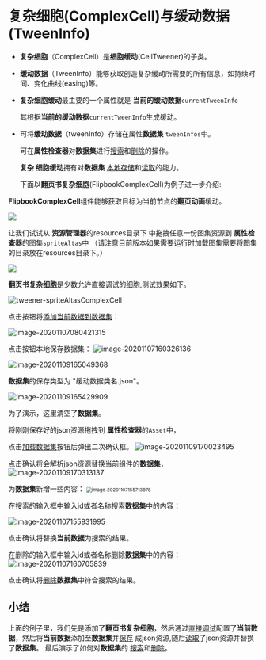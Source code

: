 # 复杂细胞(ComplexCell)与缓动数据(TweenInfo)

- **复杂细胞**（ComplexCell）是**细胞缓动**(CellTweener)的子类。
- **缓动数据**（TweenInfo）能够获取创造复杂缓动所需要的所有信息，如持续时间、变化曲线(easing)等。

- **复杂细胞缓动**最主要的一个属性就是 **当前的缓动数据**`currentTweenInfo`

  其根据**当前的缓动数据**`currentTweenInfo`生成缓动。

- 可将**缓动数据**（tweenInfo）存储在属性**数据集** `tweenInfos`中。

  可在**属性检查器**对**数据集**进行<u>搜索</u>和<u>删除</u>的操作。

  **复杂 细胞缓动**拥有对**数据集** <u>本地存储</u>和<u>读取</u>的能力。



  下面以**翻页书复杂细胞**(FlipbookComplexCell)为例子进一步介绍:

**FlipbookComplexCell**组件能够获取目标为当前节点的**翻页动画**缓动。

![](https://raw.githubusercontent.com/chichinohaha/Tweener/gh-pages/docs/Sources/FlipbookComplexCell.png)

让我们试试从 **资源管理器**的resources目录下 中拖拽任意一份图集资源到 **属性检查器**的图集`spriteAltas`中
（请注意目前版本如果需要运行时加载图集需要将图集的目录放在resources目录下。）

![](https://raw.githubusercontent.com/chichinohaha/Tweener/gh-pages/docs/Sources/spriteAtlasComplexCell1.png)

**翻页书复杂细胞**是少数允许直接调试的细胞,测试效果如下。

![tweener-spriteAltasComplexCell](https://raw.githubusercontent.com/chichinohaha/Tweener/gh-pages/docs/Sources/tweener-spriteAltasComplexCell.gif)

点击按钮将<u>添加当前数据到数据集</u>：

![image-20201107080421315](https://raw.githubusercontent.com/chichinohaha/Tweener/gh-pages/docs/Sources/spriteAtlasComplexCell2.png)

点击按钮本地保存数据集：
![image-20201107160326136](https://raw.githubusercontent.com/chichinohaha/Tweener/gh-pages/docs/Sources/spriteAtlasComplexCell3_1.png)

![image-20201109165049368](https://raw.githubusercontent.com/chichinohaha/Tweener/gh-pages/docs/Sources/spriteAtlasComplexCell3.png)

**数据集**的保存类型为 "缓动数据类名.json"。

![image-20201109165429909](https://raw.githubusercontent.com/chichinohaha/Tweener/gh-pages/docs/Sources/spriteAtlasComplexCell1.png)

为了演示，这里清空了**数据集**。

将刚刚保存好的json资源拖拽到 **属性检查器**的`Asset`中，

点击<u>加载数据集</u>按钮后弹出二次确认框。
![image-20201109170023495](https://raw.githubusercontent.com/chichinohaha/Tweener/gh-pages/docs/Sources/spriteAtlasComplexCell6.png)

点击确认将会解析json资源替换当前组件的**数据集**，
![image-20201109170313137](https://raw.githubusercontent.com/chichinohaha/Tweener/gh-pages/docs/Sources/spriteAtlasComplexCell7.png)

为**数据集**新增一些内容：
<img src="https://raw.githubusercontent.com/chichinohaha/Tweener/gh-pages/docs/Sources/spriteAtlasComplexCell8.png" alt="image-20201107155713878" style="zoom:67%;" />

在搜索的输入框中输入id或者名称搜索**数据集**中的内容：

![image-20201107155931995](https://raw.githubusercontent.com/chichinohaha/Tweener/gh-pages/docs/Sources/spriteAtlasComplexCell9.png)

点击确认将替换**当前数据**为搜索的结果。

在删除的输入框中输入id或者名称删除**数据集**中的内容：
![image-20201107160705839](https://raw.githubusercontent.com/chichinohaha/Tweener/gh-pages/docs/Sources/spriteAtlasComplexCell10.png)

点击确认将<u>删除</u>**数据集**中符合搜索的结果。

## 小结

上面的例子里，我们先是添加了**翻页书复杂细胞**，然后通过<u>直接调试</u>配置了**当前数据**，然后将**当前数据**添加至**数据集**并<u>保存</u> 成json资源,随后<u>读取</u>了json资源并替换了**数据集**。
最后演示了如何对**数据集**的 <u>搜索</u>和<u>删除</u>。

